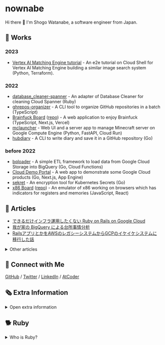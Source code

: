 # nownabe

Hi there 👋 I'm Shogo Watanabe, a software engineer from Japan.

## 🚀 Works

### 2023
* [Vertex AI Matching Engine tutorial](https://github.com/GoogleCloudPlatform/matching-engine-tutorial-for-image-search) - An e2e tutorial on Cloud Shell for Vertex AI Matching Engine building a similar image search system (Python, Terraform).

### 2022

* [database_cleaner-spanner](https://github.com/nownabe/database_cleaner-spanner) - An adapter of
  Database Cleaner for cleaning Cloud Spanner (Ruby)
* [ghrepos-organizer](https://github.com/nownabe/ghrepos-organizer) - A CLI tool to organize GitHub
  repositories in a batch (TypeScript)
* [Brainfuck Board](https://brainfuck-board.nownabe.com/) ([repo](https://github.com/nownabe/brainfuck-board)) -
  A web application to enjoy Brainfuck (TypeScript, Next.js, Vercel)
* [mclauncher](https://github.com/nownabe/mclauncher) - Web UI and a server app to manage Minecraft
  server on Google Compute Engine (Python, FastAPI, Cloud Run)
* [hubdiary](https://github.com/nownabe/hubdiary) - A CLI to write diary and save it in a GitHub
  repository (Go)

### before 2022

* [bqloader](https://github.com/nownabe/go-bqloader) - A simple ETL framework to load data from
  Google Cloud Storage into BigQuery (Go, Cloud Functions)
* [Cloud Demo Portal](https://github.com/GoogleCloudPlatform/appengine-cloud-demo-portal) - A web
  app to demonstrate some Google Cloud products (Go, Next.js, App Engine)
* [sekret](https://github.com/nownabe/sekret) - An encryption tool for Kubernetes Secrets (Go)
* [x86 Board](https://x86board.nownabe.com/) ([repo](https://github.com/nownabe/x86-board)) - An
  emulator of x86 working on browsers which has indicators for registers and memories (JavaScript,
  React)

## 📰 Articles

* [できるだけインフラ運用したくない Ruby on Rails on Google Cloud](https://zenn.dev/nownabe/articles/rails-on-google-cloud)
* [我が家の BigQuery による台所事情分析](https://blog.nownabe.com/2020/12/13/home-finance-with-bigquery/)
* [RailsアプリとかをAWSのレガシーシステムからGCPのイケイケシステムに移行した話](https://blog.nownabe.com/2019/05/21/migration-to-gcp.html/)

<details>
  <summary>Other articles</summary>

  <ul>
    <li>(en) <a href="https://dev.to/nownabe">DEV.to</a> - tech articles</li>
    <li>(ja) <a href="https://blog.nownabe.com/">nownab.log</a> - personal blog</li>
    <li>(ja) <a href="https://zenn.dev/nownabe">Zenn</a> - tech articles</li>
    <li>(ja) <a href="https://qiita.com/nownabe">Qiita</a> - tech articles</li>
  </ul>
</details>

## 🤝 Connect with Me

[GitHub](https://github.com/nownabe)
/ [Twitter](https://twitter.com/nownabe)
/ [LinkedIn](https://www.linkedin.com/in/nownabe/)
/ [AtCoder](https://atcoder.jp/users/nownabe)

## 🗞  Extra Information

<details>
  <summary>Open extra information</summary>

  <h3>📊 GitHub Stats</h3>

  <a href="https://github.com/anuraghazra/github-readme-stats">
    <img src="https://github-readme-stats.vercel.app/api?username=nownabe&show_icons=true" alt="nownabe's GitHub stats">
  </a>
  <a href="https://github.com/anuraghazra/github-readme-stats">
    <img src="https://github-readme-stats-delta-livid.vercel.app/api/top-langs/?username=nownabe&layout=compact&card_width=445&langs_count=8&exclude_repo=machine-learning-study,md-slide-skel,kana_bingo,tutorials,examples,skel-static_website,slides,blog-dev.nownabe.com" alt="Top Langs">
  </a>

  <h3>🎖  Certificates</h3>

  <ul>
    <li><a href="https://google.accredible.com/76739be8-3318-419f-a4d4-954143f806e7">Google Cloud Certified Professional Cloud Developer</a></li>
    <li><a href="https://google.accredible.com/dc0918cf-765a-4327-9742-848076422e14">Google Cloud Certified Professional Cloud Architect</a></li>
  </ul>

</details>

## 🐕 Ruby

<details>
  <summary>Who is Ruby?</summary>
  <p>Ruby is my adorable shiba dog, named after a programming language <a href="https://www.ruby-lang.org/">Ruby</a> 💎</p>
  <p><a href="https://twitter.com/shiba_ruby">Twitter</a> / <a href="https://www.instagram.com/shibadogruby/">Instagram</a></p>
  <img src="./ruby.avif" width="419" height="352">
</details>
